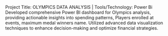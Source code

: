 Project Title: OLYMPICS DATA ANALYSIS | Tools/Technology: Power Bi
Developed comprehensive Power BI dashboard for Olympics analysis, providing actionable insights 
into spending patterns, Players enrolled at events, maximum medal winners name. 
Utilized advanced data visualization techniques to enhance decision-making and optimize financial 
strategies.
